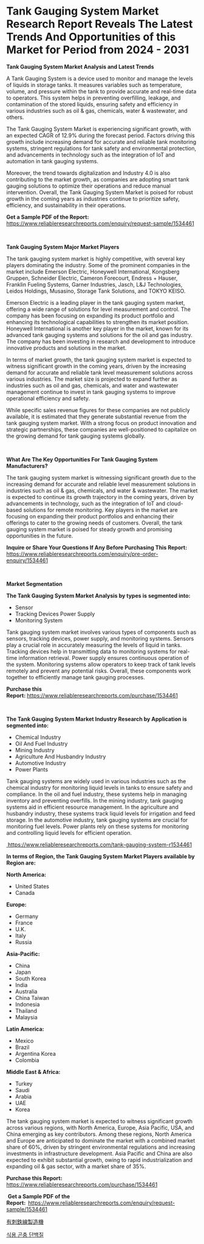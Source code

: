 <p><h1>Tank Gauging System Market Research Report Reveals The Latest Trends And Opportunities of this Market for Period from 2024 - 2031</h1></p><p><strong>Tank Gauging System Market Analysis and Latest Trends</strong></p>
<p><p>A Tank Gauging System is a device used to monitor and manage the levels of liquids in storage tanks. It measures variables such as temperature, volume, and pressure within the tank to provide accurate and real-time data to operators. This system helps in preventing overfilling, leakage, and contamination of the stored liquids, ensuring safety and efficiency in various industries such as oil & gas, chemicals, water & wastewater, and others.</p><p>The Tank Gauging System Market is experiencing significant growth, with an expected CAGR of 12.9% during the forecast period. Factors driving this growth include increasing demand for accurate and reliable tank monitoring systems, stringent regulations for tank safety and environmental protection, and advancements in technology such as the integration of IoT and automation in tank gauging systems. </p><p>Moreover, the trend towards digitalization and Industry 4.0 is also contributing to the market growth, as companies are adopting smart tank gauging solutions to optimize their operations and reduce manual intervention. Overall, the Tank Gauging System Market is poised for robust growth in the coming years as industries continue to prioritize safety, efficiency, and sustainability in their operations.</p></p>
<p><strong>Get a Sample PDF of the Report:&nbsp;</strong> <a href="https://www.reliableresearchreports.com/enquiry/request-sample/1534461">https://www.reliableresearchreports.com/enquiry/request-sample/1534461</a></p>
<p>&nbsp;</p>
<p><strong>Tank Gauging System Major Market Players</strong></p>
<p><p>The tank gauging system market is highly competitive, with several key players dominating the industry. Some of the prominent companies in the market include Emerson Electric, Honeywell International, Kongsberg Gruppen, Schneider Electric, Cameron Forecourt, Endress + Hauser, Franklin Fueling Systems, Garner Industries, Jasch, L&J Technologies, Leidos Holdings, Musasino, Storage Tank Solutions, and TOKYO KEISO.</p><p>Emerson Electric is a leading player in the tank gauging system market, offering a wide range of solutions for level measurement and control. The company has been focusing on expanding its product portfolio and enhancing its technological capabilities to strengthen its market position. Honeywell International is another key player in the market, known for its advanced tank gauging systems and solutions for the oil and gas industry. The company has been investing in research and development to introduce innovative products and solutions in the market.</p><p>In terms of market growth, the tank gauging system market is expected to witness significant growth in the coming years, driven by the increasing demand for accurate and reliable tank level measurement solutions across various industries. The market size is projected to expand further as industries such as oil and gas, chemicals, and water and wastewater management continue to invest in tank gauging systems to improve operational efficiency and safety.</p><p>While specific sales revenue figures for these companies are not publicly available, it is estimated that they generate substantial revenue from the tank gauging system market. With a strong focus on product innovation and strategic partnerships, these companies are well-positioned to capitalize on the growing demand for tank gauging systems globally.</p></p>
<p>&nbsp;</p>
<p><strong>What Are The Key Opportunities For Tank Gauging System Manufacturers?</strong></p>
<p><p>The tank gauging system market is witnessing significant growth due to the increasing demand for accurate and reliable level measurement solutions in industries such as oil & gas, chemicals, and water & wastewater. The market is expected to continue its growth trajectory in the coming years, driven by advancements in technology, such as the integration of IoT and cloud-based solutions for remote monitoring. Key players in the market are focusing on expanding their product portfolios and enhancing their offerings to cater to the growing needs of customers. Overall, the tank gauging system market is poised for steady growth and promising opportunities in the future.</p></p>
<p><strong>Inquire or Share Your Questions If Any Before Purchasing This Report:</strong> <a href="https://www.reliableresearchreports.com/enquiry/pre-order-enquiry/1534461">https://www.reliableresearchreports.com/enquiry/pre-order-enquiry/1534461</a></p>
<p>&nbsp;</p>
<p><strong>Market Segmentation</strong></p>
<p><strong>The Tank Gauging System Market Analysis by types is segmented into:</strong></p>
<p><ul><li>Sensor</li><li>Tracking Devices Power Supply</li><li>Monitoring System</li></ul></p>
<p><p>Tank gauging system market involves various types of components such as sensors, tracking devices, power supply, and monitoring systems. Sensors play a crucial role in accurately measuring the levels of liquid in tanks. Tracking devices help in transmitting data to monitoring systems for real-time information retrieval. Power supply ensures continuous operation of the system. Monitoring systems allow operators to keep track of tank levels remotely and prevent any potential risks. Overall, these components work together to efficiently manage tank gauging processes.</p></p>
<p><strong>Purchase this Report:&nbsp;</strong><a href="https://www.reliableresearchreports.com/purchase/1534461">https://www.reliableresearchreports.com/purchase/1534461</a></p>
<p>&nbsp;</p>
<p><strong>The Tank Gauging System Market Industry Research by Application is segmented into:</strong></p>
<p><ul><li>Chemical Industry</li><li>Oil And Fuel Industry</li><li>Mining Industry</li><li>Agriculture And Husbandry Industry</li><li>Automotive Industry</li><li>Power Plants</li></ul></p>
<p><p>Tank gauging systems are widely used in various industries such as the chemical industry for monitoring liquid levels in tanks to ensure safety and compliance. In the oil and fuel industry, these systems help in managing inventory and preventing overfills. In the mining industry, tank gauging systems aid in efficient resource management. In the agriculture and husbandry industry, these systems track liquid levels for irrigation and feed storage. In the automotive industry, tank gauging systems are crucial for monitoring fuel levels. Power plants rely on these systems for monitoring and controlling liquid levels for efficient operation.</p></p>
<p><a href="https://www.reliableresearchreports.com/tank-gauging-system-r1534461">&nbsp;https://www.reliableresearchreports.com/tank-gauging-system-r1534461</a></p>
<p><strong>In terms of Region, the Tank Gauging System Market Players available by Region are:</strong></p>
<p>
    <p> <strong> North America: </strong>
        <ul>
            <li>United States</li>
            <li>Canada</li>
        </ul>
        </p> 
    <p> <strong> Europe: </strong>
        <ul>
            <li>Germany</li>
            <li>France</li>
            <li>U.K.</li>
            <li>Italy</li>
            <li>Russia</li>
        </ul>
        </p> 
    <p> <strong> Asia-Pacific: </strong>
        <ul>
            <li>China</li>
            <li>Japan</li>
            <li>South Korea</li>
            <li>India</li>
            <li>Australia</li>
            <li>China Taiwan</li>
            <li>Indonesia</li>
            <li>Thailand</li>
            <li>Malaysia</li>
        </ul>
        </p> 
    <p> <strong> Latin America: </strong>
        <ul>
            <li>Mexico</li>
            <li>Brazil</li>
            <li>Argentina Korea</li>
            <li>Colombia</li>
        </ul>
        </p> 
    <p> <strong> Middle East & Africa: </strong>
        <ul>
            <li>Turkey</li>
            <li>Saudi</li>
            <li>Arabia</li>
            <li>UAE</li>
            <li>Korea</li>
        </ul>
    </p>
    </p>
<p><p>The tank gauging system market is expected to witness significant growth across various regions, with North America, Europe, Asia Pacific, USA, and China emerging as key contributors. Among these regions, North America and Europe are anticipated to dominate the market with a combined market share of 60%, driven by stringent environmental regulations and increasing investments in infrastructure development. Asia Pacific and China are also expected to exhibit substantial growth, owing to rapid industrialization and expanding oil & gas sector, with a market share of 35%.</p></p>
<p><strong>Purchase this Report: </strong><a href="https://www.reliableresearchreports.com/purchase/1534461">https://www.reliableresearchreports.com/purchase/1534461</a></p>
<p>&nbsp;<strong>Get a Sample PDF of the Report:&nbsp;&nbsp;</strong><a href="https://www.reliableresearchreports.com/enquiry/request-sample/1534461">https://www.reliableresearchreports.com/enquiry/request-sample/1534461</a></p>
<p><strong></strong></p>
<p><p><a href="https://github.com/mreklxf44233/Market-Research-Report-List-1/blob/main/359417228725.md">有刺鉄線製造機</a></p><p><a href="https://github.com/oajzkywllm460/Market-Research-Report-List-1/blob/main/960879226314.md">식용 곤충 단백질</a></p></p>